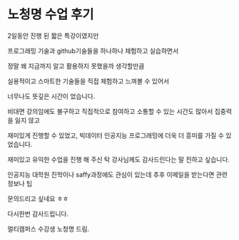 # 노청명 수업 후기

2일동안 진행 된 짧은 특강이였지만 

프로그래밍 기술과 github기술들을 하나하나 채험하고 실습하면서

정말 왜 지금까지 알고 활용하지 못했을까 생각할만큼 

실용적이고 스마트한 기술들을 직접 체험하고 느껴볼 수 있어서

너무나도 뜻깊은 시간이 었습니다. 

비대면 강의임에도 불구하고 직접적으로 참여하고 소통할 수 있는 시간도 많아서 집중력을 잃지 않고 

재미있게 진행할 수 있었고,  빅데이터 인공지능 프로그래밍에 더욱 더 흥미를 가질 수 있었습니다.

재미있고 유익한 수업을 진행 해 주신 탁 강사님께도 감사드린다는 말 전하고 싶습니다.

인공지능 대학원 진학이나 saffy과정에도 관심이 있는데 추후 이메일을 받는다면 관련 정보나 팁

문의드리고 싶네요 ㅎㅎ 

다시한번 감사드립니다.



멀티캠퍼스 수강생 노청명 드림.

